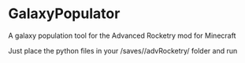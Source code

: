 # GalaxyPopulator
A galaxy population tool for the Advanced Rocketry mod for Minecraft

Just place the python files in your <minecraft folder>/saves/<world>/advRocketry/ folder and run 
